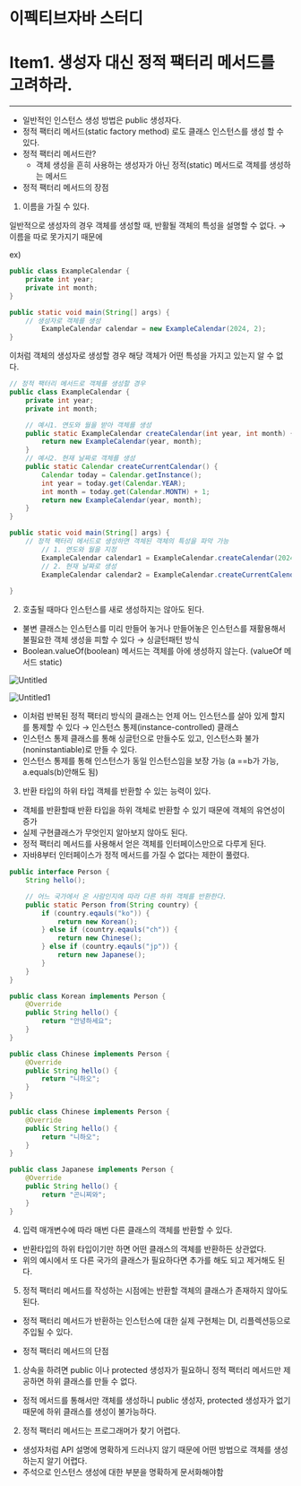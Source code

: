 # 이펙티브자바 스터디

# **Item1. 생성자 대신 정적 팩터리 메서드를 고려하라.**

---

- 일반적인 인스턴스 생성 방법은 public 생성자다.
- 정적 팩터리 메서드(static factory method) 로도 클래스 인스턴스를 생성 할 수 있다.
- 정적 팩터리 메서드란?
    - 객체 생성을 흔히 사용하는 생성자가 아닌 정적(static) 메서드로 객체를 생성하는 메서드
- 정적 팩터리 메서드의 장점
1. 이름을 가질 수 있다.

일반적으로 생성자의 경우 객체를 생성할 때, 반활될 객체의 특성을 설명할 수 없다. → 이름을 따로 못가지기 때문에

ex) 

```java
public class ExampleCalendar {
	private int year;
	private int month;
}

public static void main(String[] args) {
    // 생성자로 객체를 생성
		ExampleCalendar calendar = new ExampleCalendar(2024, 2);
}
```

이처럼 객체의 생성자로 생성할 경우 해당 객체가 어떤 특성을 가지고 있는지 알 수 없다.

```java
// 정적 팩터리 메서드로 객체를 생성할 경우
public class ExampleCalendar {
	private int year;
	private int month;

	// 예시1. 연도와 월을 받아 객체를 생성
	public static ExampleCalendar createCalendar(int year, int month) {
		return new ExampleCalendar(year, month);
	}
	// 예시2. 현재 날짜로 객체를 생성
	public static Calendar createCurrentCalendar() {
		Calendar today = Calendar.getInstance();
		int year = today.get(Calendar.YEAR);
		int month = today.get(Calendar.MONTH) + 1;
		return new ExampleCalendar(year, month);
	}
}

public static void main(String[] args) {
    // 정적 팩터리 메서드로 생성하면 객체된 객체의 특성을 파악 가능 
		// 1. 연도와 월을 지정
		ExampleCalendar calendar1 = ExampleCalendar.createCalendar(2024, 2);
		// 2. 현재 날짜로 생성
		ExampleCalendar calendar2 = ExampleCalendar.createCurrentCalendar();
		
}
```

2. 호출될 때마다 인스턴스를 새로 생성하지는 않아도 된다.
- 불변 클래스는 인스턴스를 미리 만들어 놓거나 만들어놓은 인스턴스를 재활용해서 불필요한 객체 생성을 피할 수 있다 → 싱글턴패턴 방식
- Boolean.valueOf(boolean) 메서드는 객체를 아에 생성하지 않는다. (valueOf 메서드 static)

![Untitled](/Untitled.png)

![Untitled1](/Untitled%201.png)

- 이처럼 반복된 정적 팩터리 방식의 클래스는 언제 어느 인스턴스를 살아 있게 할지를 통제할 수 있다 → 인스턴스 통제(instance-controlled) 클래스
- 인스턴스 통제 클래스를 통해 싱글턴으로 만들수도 있고, 인스턴스화 불가(noninstantiable)로 만들 수 있다.
- 인스턴스 통제를 통해 인스턴스가 동일 인스턴스임을 보장 가능 (a ==b가 가능, a.equals(b)안해도 됨)
3. 반환 타입의 하위 타입 객체를 반환할 수 있는 능력이 있다.
- 객체를 반환할때 반환 타입을 하위 객체로 반환할 수 있기 때문에 객체의 유연성이 증가
- 실제 구현클래스가 무엇인지 알아보지 않아도 된다.
- 정적 팩터리 메서드를 사용해서 얻은 객체를 인터페이스만으로 다루게 된다.
- 자바8부터 인터페이스가 정적 메서드를 가질 수 없다는 제한이 풀렸다.

```java
public interface Person {
	String hello();

	// 어느 국가에서 온 사람인지에 따라 다른 하위 객체를 반환한다.
	public static Person from(String country) {
		if (country.eqauls("ko")) {
			return new Korean();
		} else if (country.eqauls("ch")) {
			return new Chinese();
		} else if (country.eqauls("jp")) {
			return new Japanese();
		}
	}
}

public class Korean implements Person {
    @Override
    public String hello() {
        return "안녕하세요";
    }
}

public class Chinese implements Person {
    @Override
    public String hello() {
        return "니하오";
    }
}

public class Chinese implements Person {
    @Override
    public String hello() {
        return "니하오";
    }
}

public class Japanese implements Person {
    @Override
    public String hello() {
        return "곤니찌와";
    }
}
```

4. 입력 매개변수에 따라 매번 다른 클래스의 객체를 반환할 수 있다.
- 반환타입의 하위 타입이기만 하면 어떤 클래스의 객체를 반환하든 상관없다.
- 위의 예시에서 또 다른 국가의 클래스가 필요하다면 추가를 해도 되고 제거해도 된다.
5. 정적 팩터리 메서드를 작성하는 시점에는 반환할 객체의 클래스가 존재하지 않아도 된다.
- 정적 팩터리 메서드가 반환하는 인스턴스에 대한 실제 구현체는 DI, 리플렉션등으로 주입될 수 있다.

- 정적 팩터리 메서드의 단점
1. 상속을 하려면 public 이나 protected 생성자가 필요하니 정적 팩터리 메서드만 제공하면 하위 클래스를 만들 수 없다.
- 정적 메서드를 통해서만 객체를 생성하니 public 생성자, protected 생성자가 없기 때문에 하위 클래스를 생성이 불가능하다.
2. 정적 팩터리 메서드는 프로그래머가 찾기 어렵다.
- 생성자처럼 API 설명에 명확하게 드러나지 않기 때문에 어떤 방법으로 객체를 생성하는지 알기 어렵다.
- 주석으로 인스턴스 생성에 대한 부분을 명확하게 문서화해야함